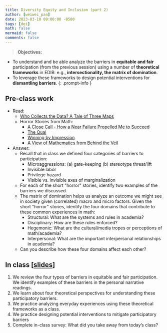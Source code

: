 ```yaml
---
title: Diversity Equity and Inclusion (part 2)
author: [weiwei_pan]
date: 2023-03-10 09:00:00 -0500
tags: [dei]
math: false
mermaid: false
comments: false
---
```


> **Objectives:**
* To understand and be able analyze the barriers in **equitable and fair** participation (from the previous session) using a number of **theoretical frameworks** in EDIB: e.g., **intersectionality, the matrix of domination**. 
* To leverage these frameworks to design potential interventions for **dismantling barriers**.
{: .prompt-info }


## Pre-class work
* Read:
  * [Who Collects the Data? A Tale of Three Maps](https://mit-serc.pubpub.org/pub/tale-of-three-maps/release/1)
  * Horror Stories from Math:
    * [A Close Call - How a Near Failure Propelled Me to Succeed](https://www.ams.org/about-us/LivingProof.pdf#%5B%7B%22num%22%3A351%2C%22gen%22%3A0%7D%2C%7B%22name%22%3A%22FitH%22%7D%2C648%5D)
    * [The Qual](https://blogs.ams.org/livingproof/2021/05/21/the-qual-by-dana-williams/)
    * [Winning by Impression](https://www.ams.org/about-us/LivingProof.pdf#%5B%7B%22num%22%3A351%2C%22gen%22%3A0%7D%2C%7B%22name%22%3A%22FitH%22%7D%2C648%5D)
    * [A View of Mathematics from Behind the Veil](https://www.ams.org/about-us/LivingProof.pdf#%5B%7B%22num%22%3A351%2C%22gen%22%3A0%7D%2C%7B%22name%22%3A%22FitH%22%7D%2C648%5D)
* Answer:
  * Recall that in class we defined four categories of barriers to participation:
    * Microaggressions: (a) gate-keeping (b) stereotype threat/lift  
    * Invisible labor  
    * Privilege hazard  
    * Visible vs. invisible axes of marginalization
  * For each of the short "horror" stories, identify two examples of the barriers we discussed.
  * The matrix of domination helps us analyze an outcome we might see in society given (correlated) macro and micro factors. Given the short "horror" stories, identify the four domains that contribute to these common experiences in math: 
    * Structural: What are the systems and rules in academia?
    * Disciplinary: How are these rules enforced? 
    * Hegemonic: What are the cultural/media tropes or perceptions of math/academia?
    * Interpersonal: What are the important interpersonal relationships in academia? 
  * Can you describe how these four domains affect each other?


## In class \[[slides](assets/DEI-part2.pdf)\]
1. We review the four types of barriers in equitable and fair participation. We identify examples of these barriers in the personal narrative readings.
2. We learn about four theoretical perspectives for understanding these participatory barriers.
3. We practice analyzing everyday experiences using these theoretical frameworks as a class. 
4. We practice designing potential interventions to mitigate participatory barriers
5. Complete in-class survey: What did you take away from today’s class? 

